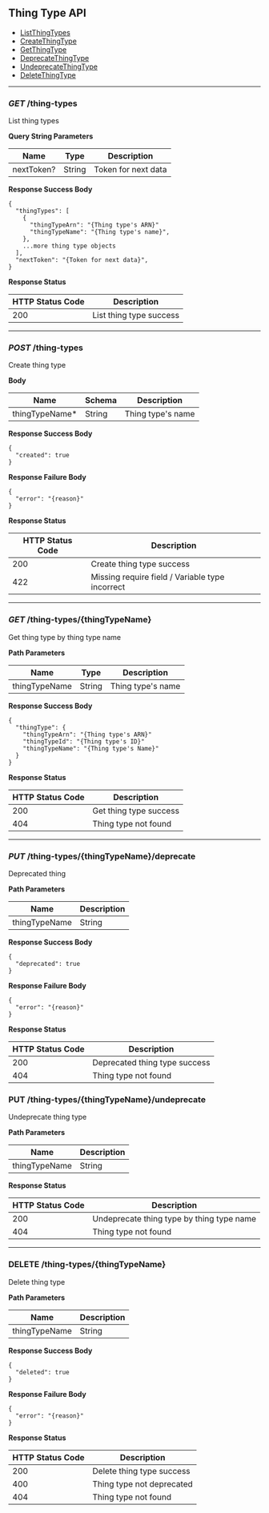 ## Thing Type API

- [ListThingTypes](#get-thing-types)
- [CreateThingType](#post-thing-types)
- [GetThingType](#get-thing-typesthingtypename)
- [DeprecateThingType](#put-thing-typesthingtypenamedeprecate)
- [UndeprecateThingType](#put-thing-typesthingtypenameundeprecate)
- [DeleteThingType](#delete-thing-typesthingtypename)

---

### *GET* /thing-types

List thing types

**Query String Parameters**

| Name | Type | Description |
| ---- | ---- | ----------- |
| nextToken? | String | Token for next data |

**Response Success Body**

```
{
  "thingTypes": [
    {
      "thingTypeArn": "{Thing type's ARN}"
      "thingTypeName": "{Thing type's name}",
    },
    ...more thing type objects
  ],
  "nextToken": "{Token for next data}",
}
```

**Response Status**

| HTTP Status Code | Description |
| ---------------- | ----------- | 
| 200 | List thing type success |

---

### *POST* /thing-types

Create thing type

**Body**

| Name | Schema | Description |
| ---- | ------ | ----------- |
| thingTypeName* | String | Thing type's name |

**Response Success Body**

```
{
  "created": true
}
```

**Response Failure Body**

```
{
  "error": "{reason}"
}
```

**Response Status**

| HTTP Status Code | Description |
| -------- | ------- | 
| 200 | Create thing type success |
| 422 | Missing require field / Variable type incorrect|

---

### *GET* /thing-types/{thingTypeName}

Get thing type by thing type name

**Path Parameters**

| Name | Type | Description |
| -------- | ---- | -- |
| thingTypeName | String   | Thing type's name 

**Response Success Body**

```
{
  "thingType": {
    "thingTypeArn": "{Thing type's ARN}"
    "thingTypeId": "{Thing type's ID}"
    "thingTypeName": "{Thing type's Name}"
  }
}
```

**Response Status**

| HTTP Status Code | Description |
| -------- | ------- | 
| 200 | Get thing type success |
| 404 | Thing type not found |

---

### *PUT* /thing-types/{thingTypeName}/deprecate

Deprecated thing

**Path Parameters**

| Name | Description |
| -------- | ---- |
| thingTypeName | String | Thing type's name |

**Response Success Body**

```
{
  "deprecated": true
}
```

**Response Failure Body**

```
{
  "error": "{reason}"
}
```

**Response Status**

| HTTP Status Code | Description |
| -------- | ------- | 
| 200 | Deprecated thing type success |
| 404 | Thing type not found |

### PUT /thing-types/{thingTypeName}/undeprecate

Undeprecate thing type

**Path Parameters**

| Name | Description |
| -------- | ---- |
| thingTypeName | String | Thing type's name |

**Response Status**

| HTTP Status Code | Description |
| -------- | ------- | 
| 200 | Undeprecate thing type by thing type name|
| 404 | Thing type not found |

---

### DELETE /thing-types/{thingTypeName}

Delete thing type

**Path Parameters**

| Name | Description |
| -------- | ---- |
| thingTypeName | String | Thing type's name |

**Response Success Body**

```
{
  "deleted": true
}
```

**Response Failure Body**

```
{
  "error": "{reason}"
}
```

**Response Status**

| HTTP Status Code | Description |
| -------- | ------- | 
| 200 | Delete thing type success |
| 400 | Thing type not deprecated |
| 404 | Thing type not found |